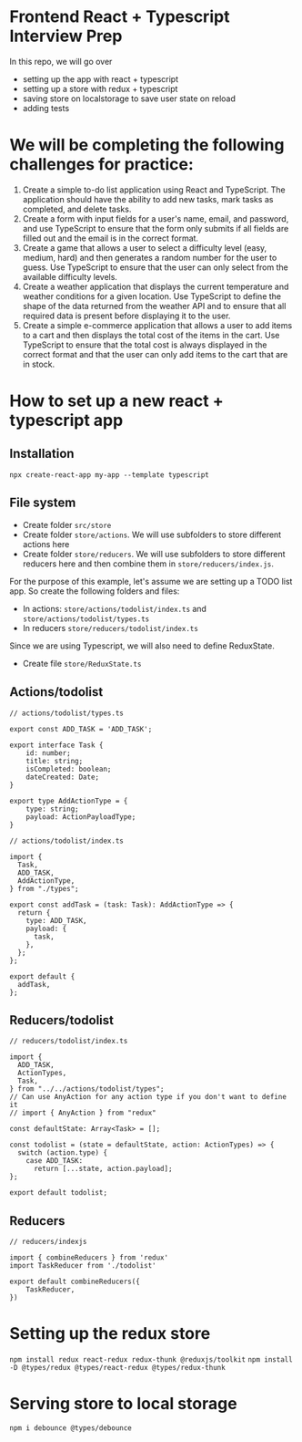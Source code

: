 # Frontend React + Typescript Interview Prep

In this repo, we will go over

- setting up the app with react + typescript
- setting up a store with redux + typescript
- saving store on localstorage to save user state on reload
- adding tests

# We will be completing the following challenges for practice:

1. Create a simple to-do list application using React and TypeScript. The application should have the ability to add new tasks, mark tasks as completed, and delete tasks.
2. Create a form with input fields for a user's name, email, and password, and use TypeScript to ensure that the form only submits if all fields are filled out and the email is in the correct format.
3. Create a game that allows a user to select a difficulty level (easy, medium, hard) and then generates a random number for the user to guess. Use TypeScript to ensure that the user can only select from the available difficulty levels.
4. Create a weather application that displays the current temperature and weather conditions for a given location. Use TypeScript to define the shape of the data returned from the weather API and to ensure that all required data is present before displaying it to the user.
5. Create a simple e-commerce application that allows a user to add items to a cart and then displays the total cost of the items in the cart. Use TypeScript to ensure that the total cost is always displayed in the correct format and that the user can only add items to the cart that are in stock.

# How to set up a new react + typescript app

## Installation

`npx create-react-app my-app --template typescript`

## File system

- Create folder `src/store`
- Create folder `store/actions`. We will use subfolders to store different actions here
- Create folder `store/reducers`. We will use subfolders to store different reducers here and then combine them in `store/reducers/index.js`.

For the purpose of this example, let's assume we are setting up a TODO list app. So create the following folders and files:

- In actions: `store/actions/todolist/index.ts` and `store/actions/todolist/types.ts`
- In reducers `store/reducers/todolist/index.ts`

Since we are using Typescript, we will also need to define ReduxState.

- Create file `store/ReduxState.ts`

## Actions/todolist

```
// actions/todolist/types.ts

export const ADD_TASK = 'ADD_TASK';

export interface Task {
    id: number;
    title: string;
    isCompleted: boolean;
    dateCreated: Date;
}

export type AddActionType = {
    type: string;
    payload: ActionPayloadType;
}
```

```
// actions/todolist/index.ts

import {
  Task,
  ADD_TASK,
  AddActionType,
} from "./types";

export const addTask = (task: Task): AddActionType => {
  return {
    type: ADD_TASK,
    payload: {
      task,
    },
  };
};

export default {
  addTask,
};

```

## Reducers/todolist

```
// reducers/todolist/index.ts

import {
  ADD_TASK,
  ActionTypes,
  Task,
} from "../../actions/todolist/types";
// Can use AnyAction for any action type if you don't want to define it
// import { AnyAction } from "redux"

const defaultState: Array<Task> = [];

const todolist = (state = defaultState, action: ActionTypes) => {
  switch (action.type) {
    case ADD_TASK:
      return [...state, action.payload];
};

export default todolist;
```

## Reducers

```
// reducers/indexjs

import { combineReducers } from 'redux'
import TaskReducer from './todolist'

export default combineReducers({
    TaskReducer,
})
```

# Setting up the redux store

`npm install redux react-redux redux-thunk @reduxjs/toolkit`
`npm install -D @types/redux @types/react-redux @types/redux-thunk`

# Serving store to local storage

`npm i debounce @types/debounce`
